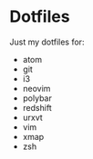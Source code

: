 # Dotfiles
Just my dotfiles for:
- atom
- git
- i3
- neovim
- polybar
- redshift
- urxvt
- vim
- xmap
- zsh
